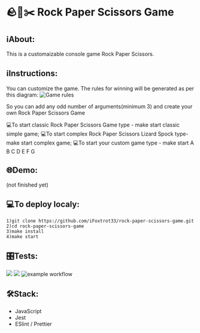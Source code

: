 # 🪨📃✂️ Rock Paper Scissors Game

## ℹAbout:
This is a customaizable console game Rock Paper Scissors. 

## ℹInstructions:
You can customize the game. The rules for winning will be generated as per this diagram:
![Game rules](https://user-images.githubusercontent.com/102408798/224920908-611ee82e-779a-4cbd-9856-9d3a45b94fe7.jpg)

So you can add any odd number of arguments(minimum 3) and create your own Rock Paper Scissors Game

💻To start classic Rock Paper Scissors Game type - make start classic simple game;
💻To start complex Rock Paper Scissors Lizard Spock type- make start complex game;
💻To start your custom game type - make start A B C D E F G


## 🌐Demo:
(not finished yet)

## 💻To deploy localy:
```
1)git clone https://github.com/iFoxtrot33/rock-paper-scissors-game.git
2)cd rock-paper-scissors-game
3)make install
4)make start
```
## 🎛️Tests:
<a href="https://codeclimate.com/github/iFoxtrot33/rock-paper-scissors-game/maintainability"><img src="https://api.codeclimate.com/v1/badges/a5c4e1ea57d247bc714a/maintainability" /></a>
<a href="https://codeclimate.com/github/iFoxtrot33/rock-paper-scissors-game/test_coverage"><img src="https://api.codeclimate.com/v1/badges/a5c4e1ea57d247bc714a/test_coverage" /></a>
![example workflow](https://github.com/iFoxtrot33/rock-paper-scissors-game/actions/workflows/lintCheck.yml/badge.svg)

## 🛠Stack:
- JavaScript
- Jest
- ESlint / Prettier
